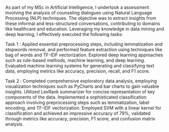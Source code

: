 As part of my MSc in Artificial Intelligence, I undertook a assessment involving the analysis of counseling dialogues using Natural Language Processing (NLP) techniques. The objective was to extract insights from these informal and less-structured conversations, contributing to domains like healthcare and education. Leveraging my knowledge in data mining and deep learning, I effectively executed the following tasks:

Task 1 : Applied essential preprocessing steps, including lemmatization and stopwords removal, and performed feature extraction using techniques like bag of words and TF-IDF vectorization. Explored deep learning approaches such as rule-based methods, machine learning, and deep learning. Evaluated machine learning systems for generating and classifying text data, employing metrics like accuracy, precision, recall, and F1 score.

Task 2 : Completed comprehensive exploratory data analysis, employing visualization techniques such as PyCharts and bar charts to gain valuable insights. Utilized LexRank summarizer for concise representation of key components of the data. Implemented a sophisticated classification approach involving preprocessing steps such as lemmatization, label encoding, and TF-IDF vectorization. Employed SVM with a linear kernel for classification and achieved an impressive accuracy of 79%, validated through metrics like accuracy, precision, F1 score, and confusion matrix analysis.
